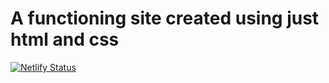 # A functioning site created using just html and css

[![Netlify Status](https://api.netlify.com/api/v1/badges/fd39b0dd-b0c9-4af2-8d03-3ab8c2099144/deploy-status)](https://app.netlify.com/sites/styles-confrence-event/deploys)
